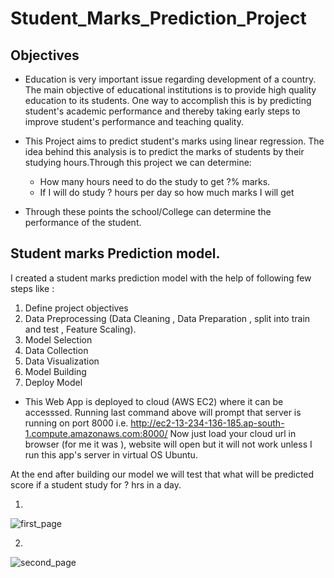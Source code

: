 # Student_Marks_Prediction_Project
## Objectives
- Education is very important issue regarding development of a country. The main objective of educational institutions is to provide high quality education to its students. One way to accomplish this is by predicting student's academic performance and thereby taking early steps to improve student's performance and teaching quality. 


- This Project aims to predict student's marks using linear regression. The idea behind this analysis is to predict the marks of students by their studying hours.Through this project we can determine:



  - How many hours need to do the study to get ?% marks.
  - If I will do study ? hours per day so how much marks I will get
  
- Through these points the school/College can determine the performance of the student.

## Student marks Prediction model.
I created a student marks prediction model with the help of following few steps like :

1. Define project objectives
2. Data Preprocessing (Data Cleaning , Data Preparation , split into train and test , Feature Scaling).
3. Model Selection
4. Data Collection
5. Data Visualization
6. Model Building
7. Deploy Model


- This Web App is deployed to cloud (AWS EC2) where it can be accesssed. Running last command above will prompt that server is running on port 8000 i.e. http://ec2-13-234-136-185.ap-south-1.compute.amazonaws.com:8000/ Now just load your cloud url in browser (for me it was ), website will open but it will not work unless I run this app's server in virtual OS Ubuntu.

At the end after building our model we will test that what will be predicted score if a student study for ? hrs in a day.

1.
![first_page](https://user-images.githubusercontent.com/48941870/210128773-2351fe1c-233d-4476-8f58-bc721ec8d81e.png)

2.
![second_page](https://user-images.githubusercontent.com/48941870/210128778-81b3c53f-9f58-4854-909f-8c31574d331c.png)

